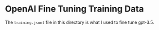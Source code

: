 # OpenAI Fine Tuning Training Data

The `training.jsonl` file in this directory is what I used to fine tune gpt-3.5.